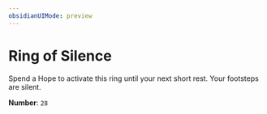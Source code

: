 ```yaml
---
obsidianUIMode: preview
---
```

# Ring of Silence

Spend a Hope to activate this ring until your next short rest. Your footsteps are silent.

**Number**: `28`
